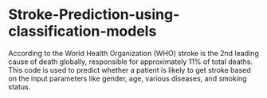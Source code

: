 # Stroke-Prediction-using-classification-models
According to the World Health Organization (WHO) stroke is the 2nd leading cause of death globally, responsible for approximately 11% of total deaths.
This code is used to predict whether a patient is likely to get stroke based on the input parameters like gender, age, various diseases, and smoking status.

